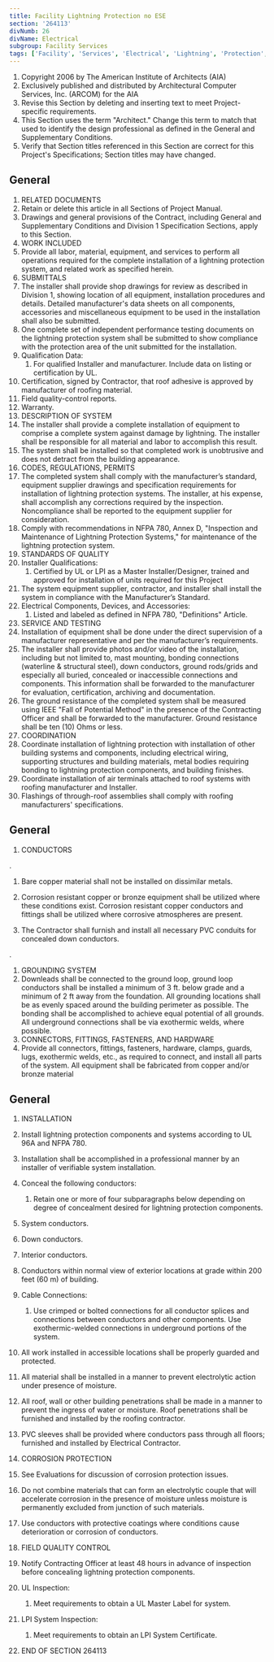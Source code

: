 ```yaml
---
title: Facility Lightning Protection no ESE
section: '264113'
divNumb: 26
divName: Electrical
subgroup: Facility Services
tags: ['Facility', 'Services', 'Electrical', 'Lightning', 'Protection', 'no', 'ESE']
---
```


1. Copyright 2006 by The American Institute of Architects (AIA)
1. Exclusively published and distributed by Architectural Computer Services, Inc. (ARCOM) for the AIA
1. Revise this Section by deleting and inserting text to meet Project-specific requirements.
1. This Section uses the term "Architect." Change this term to match that used to identify the design professional as defined in the General and Supplementary Conditions.
1. Verify that Section titles referenced in this Section are correct for this Project's Specifications; Section titles may have changed.

## General

   1. RELATED DOCUMENTS
   1. Retain or delete this article in all Sections of Project Manual.
   1. Drawings and general provisions of the Contract, including General and Supplementary Conditions and Division 1 Specification Sections, apply to this Section.
   1. WORK INCLUDED
   1. Provide all labor, material, equipment, and services to perform all operations required for the complete installation of a lightning protection system, and related work as specified herein.
   1. SUBMITTALS
   1. The installer shall provide shop drawings for review as described in Division 1, showing location of all equipment, installation procedures and details. Detailed manufacturer's data sheets on all components, accessories and miscellaneous equipment to be used in the installation shall also be submitted.
   1. One complete set of independent performance testing documents on the lightning protection system shall be submitted to show compliance with the protection area of the unit submitted for the installation.
   1. Qualification Data:
      1. For qualified Installer and manufacturer. Include data on listing or certification by UL.
   1. Certification, signed by Contractor, that roof adhesive is approved by manufacturer of roofing material.
   1. Field quality-control reports.
   1. Warranty.
   1. DESCRIPTION OF SYSTEM 
   1. The installer shall provide a complete installation of equipment to comprise a complete system against damage by lightning. The installer shall be responsible for all material and labor to accomplish this result. 
   1. The system shall be installed so that completed work is unobtrusive and does not detract from the building appearance.
   1. CODES, REGULATIONS, PERMITS 
   1. The completed system shall comply with the manufacturer’s standard, equipment supplier drawings and specification requirements for installation of lightning protection systems. The installer, at his expense, shall accomplish any corrections required by the inspection. Noncompliance shall be reported to the equipment supplier for consideration.
   1. Comply with recommendations in NFPA 780, Annex D, "Inspection and Maintenance of Lightning Protection Systems," for maintenance of the lightning protection system.
   1. STANDARDS OF QUALITY 
   1. Installer Qualifications:
      1. Certified by UL or LPI as a Master Installer/Designer, trained and approved for installation of units required for this Project
   1. The system equipment supplier, contractor, and installer shall install the system in compliance with the Manufacturer’s Standard. 
   1. Electrical Components, Devices, and Accessories:
      1. Listed and labeled as defined in NFPA 780, "Definitions" Article.
   1. SERVICE AND TESTING 
   1. Installation of equipment shall be done under the direct supervision of a manufacturer representative and per the manufacturer’s requirements.
   1. The installer shall provide photos and/or video of the installation, including but not limited to, mast mounting, bonding connections (waterline & structural steel), down conductors, ground rods/grids and especially all buried, concealed or inaccessible connections and components. This information shall be forwarded to the manufacturer for evaluation, certification, archiving and documentation.
   1. The ground resistance of the completed system shall be measured using IEEE "Fall of Potential Method" in the presence of the Contracting Officer and shall be forwarded to the manufacturer. Ground resistance shall be ten (10) Ohms or less. 
   1. COORDINATION
   1. Coordinate installation of lightning protection with installation of other building systems and components, including electrical wiring, supporting structures and building materials, metal bodies requiring bonding to lightning protection components, and building finishes.
   1. Coordinate installation of air terminals attached to roof systems with roofing manufacturer and Installer.
   1. Flashings of through-roof assemblies shall comply with roofing manufacturers' specifications.

## General

   1. CONDUCTORS

 . 
   1. Bare copper material shall not be installed on dissimilar metals.
   1. Corrosion resistant copper or bronze equipment shall be utilized where these conditions exist. Corrosion resistant copper conductors and fittings shall be utilized where corrosive atmospheres are present. 

   1. The Contractor shall furnish and install all necessary PVC conduits for concealed down conductors.


 . 
   1. GROUNDING SYSTEM
   1. Downleads shall be connected to the ground loop, ground loop conductors shall be installed a minimum of 3 ft. below grade and a minimum of 2 ft away from the foundation. All grounding locations shall be as evenly spaced around the building perimeter as possible. The bonding shall be accomplished to achieve equal potential of all grounds. All underground connections shall be via exothermic welds, where possible.
   1. CONNECTORS, FITTINGS, FASTENERS, AND HARDWARE 
   1. Provide all connectors, fittings, fasteners, hardware, clamps, guards, lugs, exothermic welds, etc., as required to connect, and install all parts of the system. All equipment shall be fabricated from copper and/or bronze material

## General

   1. INSTALLATION
   1. Install lightning protection components and systems according to UL 96A and NFPA 780.

   1. Installation shall be accomplished in a professional manner by an installer of verifiable system installation. 
   1. Conceal the following conductors:
      1. Retain one or more of four subparagraphs below depending on degree of concealment desired for lightning protection components. 
   1. System conductors.
   1. Down conductors.
   1. Interior conductors.
   1. Conductors within normal view of exterior locations at grade within 200 feet (60 m) of building.
   1. Cable Connections:
      1. Use crimped or bolted connections for all conductor splices and connections between conductors and other components. Use exothermic-welded connections in underground portions of the system.
   1. All work installed in accessible locations shall be properly guarded and protected. 
   1. All material shall be installed in a manner to prevent electrolytic action under presence of moisture. 
   1. All roof, wall or other building penetrations shall be made in a manner to prevent the ingress of water or moisture. Roof penetrations shall be furnished and installed by the roofing contractor. 
   1. PVC sleeves shall be provided where conductors pass through all floors; furnished and installed by Electrical Contractor. 
   1. CORROSION PROTECTION
   1. See Evaluations for discussion of corrosion protection issues.
   1. Do not combine materials that can form an electrolytic couple that will accelerate corrosion in the presence of moisture unless moisture is permanently excluded from junction of such materials.
   1. Use conductors with protective coatings where conditions cause deterioration or corrosion of conductors.
   1. FIELD QUALITY CONTROL
   1. Notify Contracting Officer at least 48 hours in advance of inspection before concealing lightning protection components.
   1. UL Inspection:
      1. Meet requirements to obtain a UL Master Label for system.
   1. LPI System Inspection:
      1. Meet requirements to obtain an LPI System Certificate.
1. END OF SECTION 264113

